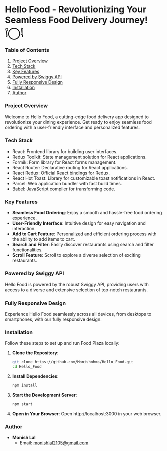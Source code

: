# Hello Food - Revolutionizing Your Seamless Food Delivery Journey! 𓌉◯𓇋

### Table of Contents
1. [Project Overview](#project-overview)
2. [Tech Stack](#tech-stack)
3. [Key Features](#key-features)
4. [Powered by Swiggy API](#powered-by-swiggy-api)
5. [Fully Responsive Design](#fully-responsive-design)
6. [Installation](#installation)
7. [Author](#author)

### Project Overview
Welcome to Hello Food, a cutting-edge food delivery app designed to revolutionize your dining experience. Get ready to enjoy seamless food ordering with a user-friendly interface and personalized features.

### Tech Stack
- React: Frontend library for building user interfaces.
- Redux Toolkit: State management solution for React applications.
- Formik: Form library for React forms management.
- React Router: Declarative routing for React applications.
- React Redux: Official React bindings for Redux.
- React Hot Toast: Library for customizable toast notifications in React.
- Parcel: Web application bundler with fast build times.
- Babel: JavaScript compiler for transforming code.

### Key Features
- **Seamless Food Ordering**: Enjoy a smooth and hassle-free food ordering experience.
- **User-Friendly Interface**: Intuitive design for easy navigation and interaction.
- **Add to Cart Feature**: Personalized and efficient ordering process with the ability to add items to cart.
- **Search and Filter**: Easily discover restaurants using search and filter functionalities.
- **Scroll Feature**: Scroll to explore a diverse selection of exciting restaurants.

### Powered by Swiggy API
Hello Food is powered by the robust Swiggy API, providing users with access to a diverse and extensive selection of top-notch restaurants.

### Fully Responsive Design
Experience Hello Food seamlessly across all devices, from desktops to smartphones, with our fully responsive design.

### Installation
Follow these steps to set up and run Food Plaza locally:
1. **Clone the Repository**:
    ```bash
    git clone https://github.com/Monishohms/Hello_Food.git
    cd Hello_Food
    ```
2. **Install Dependencies**:
    ```bash
    npm install
    ```
3. **Start the Development Server**:
    ```bash
    npm start
    ```
4. **Open in Your Browser**:
    Open http://localhost:3000 in your web browser.

### Author
- **Monish Lal**
  - Email: monishlal2105@gmail.com

